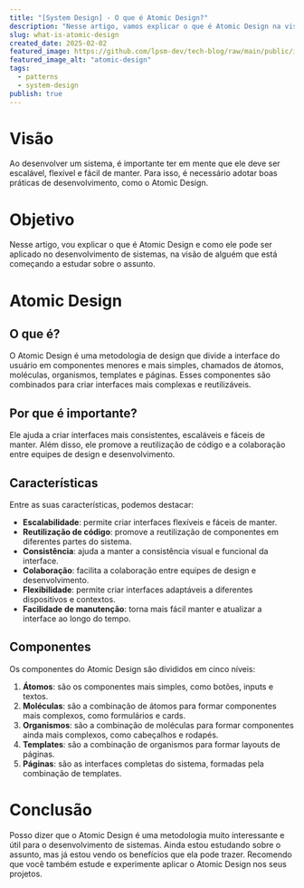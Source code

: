 ```yaml
---
title: "[System Design] - O que é Atomic Design?"
description: "Nesse artigo, vamos explicar o que é Atomic Design na visão de alguém que está começando a estudar sobre o assunto."
slug: what-is-atomic-design
created_date: 2025-02-02
featured_image: https://github.com/lpsm-dev/tech-blog/raw/main/public/images/atomic-desing.png
featured_image_alt: "atomic-design"
tags:
  - patterns
  - system-design
publish: true
---
```


# Visão

Ao desenvolver um sistema, é importante ter em mente que ele deve ser escalável, flexível e fácil de manter. Para isso, é necessário adotar boas práticas de desenvolvimento, como o Atomic Design.

# Objetivo

Nesse artigo, vou explicar o que é Atomic Design e como ele pode ser aplicado no desenvolvimento de sistemas, na visão de alguém que está começando a estudar sobre o assunto.

# Atomic Design

## O que é?

O Atomic Design é uma metodologia de design que divide a interface do usuário em componentes menores e mais simples, chamados de átomos, moléculas, organismos, templates e páginas. Esses componentes são combinados para criar interfaces mais complexas e reutilizáveis.

## Por que é importante?

Ele ajuda a criar interfaces mais consistentes, escaláveis e fáceis de manter. Além disso, ele promove a reutilização de código e a colaboração entre equipes de design e desenvolvimento.

## Características

Entre as suas características, podemos destacar:

- **Escalabilidade**: permite criar interfaces flexíveis e fáceis de manter.
- **Reutilização de código**: promove a reutilização de componentes em diferentes partes do sistema.
- **Consistência**: ajuda a manter a consistência visual e funcional da interface.
- **Colaboração**: facilita a colaboração entre equipes de design e desenvolvimento.
- **Flexibilidade**: permite criar interfaces adaptáveis a diferentes dispositivos e contextos.
- **Facilidade de manutenção**: torna mais fácil manter e atualizar a interface ao longo do tempo.

## Componentes

Os componentes do Atomic Design são divididos em cinco níveis:

1. **Átomos**: são os componentes mais simples, como botões, inputs e textos.
2. **Moléculas**: são a combinação de átomos para formar componentes mais complexos, como formulários e cards.
3. **Organismos**: são a combinação de moléculas para formar componentes ainda mais complexos, como cabeçalhos e rodapés.
4. **Templates**: são a combinação de organismos para formar layouts de páginas.
5. **Páginas**: são as interfaces completas do sistema, formadas pela combinação de templates.

# Conclusão

Posso dizer que o Atomic Design é uma metodologia muito interessante e útil para o desenvolvimento de sistemas. Ainda estou estudando sobre o assunto, mas já estou vendo os benefícios que ela pode trazer. Recomendo que você também estude e experimente aplicar o Atomic Design nos seus projetos.
